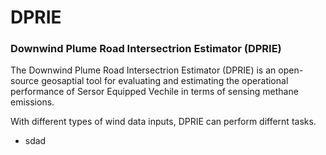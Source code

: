 # DPRIE

### Downwind Plume Road Intersectrion Estimator (DPRIE)

The Downwind Plume Road Intersectrion Estimator (DPRIE) is an open-source geosaptial tool for evaluating and estimating the operational performance of Sersor Equipped Vechile in terms of sensing methane emissions.  

With different types of wind data inputs, DPRIE can perform differnt tasks. 
- sdad
